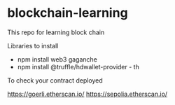 # blockchain-learning
This repo for learning block chain

Libraries to install 

- npm install web3 gaganche
- npm install @truffle/hdwallet-provider - th

To check your contract deployed

https://goerli.etherscan.io/
https://sepolia.etherscan.io/